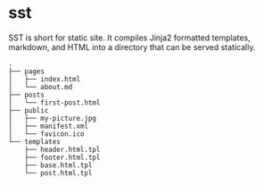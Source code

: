 # sst

SST is short for static site. It compiles Jinja2 formatted templates, markdown, and HTML into a directory that can be served statically.

```
.
├── pages
│   ├── index.html
│   └── about.md
├── posts
│   └── first-post.html
├── public
│   ├── my-picture.jpg
│   ├── manifest.xml
│   └── favicon.ico
└── templates
    ├── header.html.tpl
    ├── footer.html.tpl
    ├── base.html.tpl
    └── post.html.tpl
```

